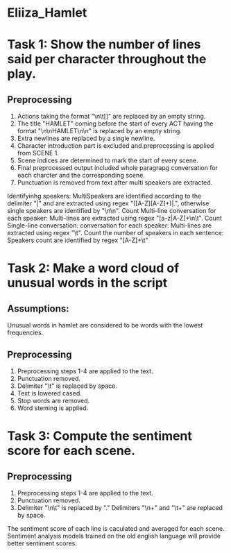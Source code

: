 # Eliiza_Hamlet

# Task 1: Show the number of lines said per character throughout the play.
## Preprocessing
 1. Actions taking the format "\n\t[]" are replaced by an empty string.
 2. The title "HAMLET" coming before the start of every ACT having the format "\n\nHAMLET\n\n" is replaced by an empty string.
 3. Extra newlines are replaced by a single newline.
 4. Character introduction part is excluded and preprocessing is applied from SCENE 1.
 5. Scene indices are determined to mark the start of every scene.
 6. Final preprocessed output included whole paragrapg conversation for each charcter and the corresponding scene.
 7. Punctuation is removed from text after multi speakers are extracted.

Identifyinhg speakers: MultiSpeakers are identified according to the delimiter "|" and are extracted using regex "([A-Z][A-Z]+)|.", otherwise single speakers are identified by "\n\n".
Count Multi-line conversation for each speaker: Multi-lines are extracted using regex "[a-z|A-Z]+\\n\\t".
Count Single-line conversation: conversation for each speaker: Multi-lines are extracted using regex "\\t".
Count the number of speakers in each sentence: Speakers count are identified by regex "[A-Z]+\t"

# Task 2: Make a word cloud of unusual words in the script
## Assumptions:
 Unusual words in hamlet are considered to be words with the lowest frequencies.
## Preprocessing
 1. Preprocessing steps 1-4 are applied to the text. 
 2. Punctuation removed.
 3. Delimiter "\t" is replaced by space. 
 4. Text is lowered cased. 
 5. Stop words are removed. 
 6. Word steming is applied. 

# Task 3: Compute the sentiment score for each scene.
## Preprocessing
1. Preprocessing steps 1-4 are applied to the text.
2. Punctuation removed.
3. Delimiter "\n\t" is replaced by "." Delimiters "\n+" and "\t+" are replaced by space.

The sentiment score of each line is caculated and averaged for each scene.
Sentiment analysis models trained on the old english language will provide better sentiment scores. 
